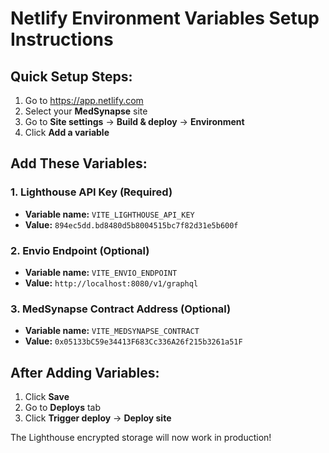 # Netlify Environment Variables Setup Instructions

## Quick Setup Steps:

1. Go to https://app.netlify.com
2. Select your **MedSynapse** site
3. Go to **Site settings** → **Build & deploy** → **Environment**
4. Click **Add a variable**

## Add These Variables:

### 1. Lighthouse API Key (Required)

- **Variable name:** `VITE_LIGHTHOUSE_API_KEY`
- **Value:** `894ec5dd.bd8480d5b8004515bc7f82d31e5b600f`

### 2. Envio Endpoint (Optional)

- **Variable name:** `VITE_ENVIO_ENDPOINT`
- **Value:** `http://localhost:8080/v1/graphql`

### 3. MedSynapse Contract Address (Optional)

- **Variable name:** `VITE_MEDSYNAPSE_CONTRACT`
- **Value:** `0x05133bC59e34413F683Cc336A26f215b3261a51F`

## After Adding Variables:

1. Click **Save**
2. Go to **Deploys** tab
3. Click **Trigger deploy** → **Deploy site**

The Lighthouse encrypted storage will now work in production!

